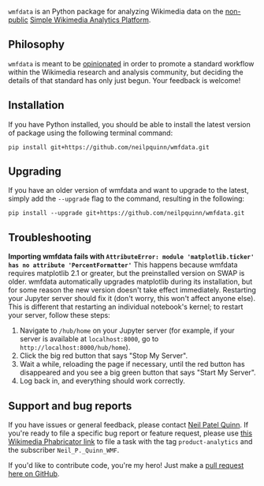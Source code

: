 `wmfdata` is an Python package for analyzing Wikimedia data on the [non-public](https://wikitech.wikimedia.org/wiki/Analytics/Data_access#Production_access) [Simple Wikimedia Analytics Platform](https://wikitech.wikimedia.org/wiki/SWAP).

## Philosophy
`wmfdata` is meant to be [opinionated](https://stackoverflow.com/questions/802050/what-is-opinionated-software) in order to promote a standard workflow within the Wikimedia research and analysis community, but deciding the details of that standard has only just begun. Your feedback is welcome!

## Installation
If you have Python installed, you should be able to install the latest version of package using the following terminal command:
```
pip install git+https://github.com/neilpquinn/wmfdata.git
```

## Upgrading
If you have an older version of wmfdata and want to upgrade to the latest, simply add the `--upgrade` flag to the command, resulting in the following:
```
pip install --upgrade git+https://github.com/neilpquinn/wmfdata.git
```

## Troubleshooting
**Importing wmfdata fails with `AttributeError: module 'matplotlib.ticker' has no attribute 'PercentFormatter'`**
This happens because wmfdata requires matplotlib 2.1 or greater, but the preinstalled version on SWAP is older. wmfdata automatically upgrades matplotlib during its installation, but for some reason the new version doesn't take effect immediately. Restarting your Jupyter server should fix it (don't worry, this won't affect anyone else). This is different that restarting an individual notebook's kernel; to restart your server, follow these steps:
1. Navigate to `/hub/home` on your Jupyter server (for example, if your server is available at `localhost:8000`, go to `http://localhost:8000/hub/home`).
1. Click the big red button that says "Stop My Server".
1. Wait a while, reloading the page if necessary, until the red button has disappeared and you see a big green button that says "Start My Server".
1. Log back in, and everything should work correctly. 

## Support and bug reports
If you have issues or general feedback, please contact [Neil Patel Quinn](https://meta.wikimedia.org/wiki/User:Neil_P._Quinn-WMF). If you're ready to file a specific bug report or feature request, please use [this Wikimedia Phabricator link](https://phabricator.wikimedia.org/maniphest/task/edit/form/1/?tags=product-analytics&subscribers=Neil_P._Quinn_WMF) to file a task with the tag `product-analytics` and the subscriber `Neil_P._Quinn_WMF`.

If you'd like to contribute code, you're my hero! Just make a [pull request here on GitHub](/pulls).
